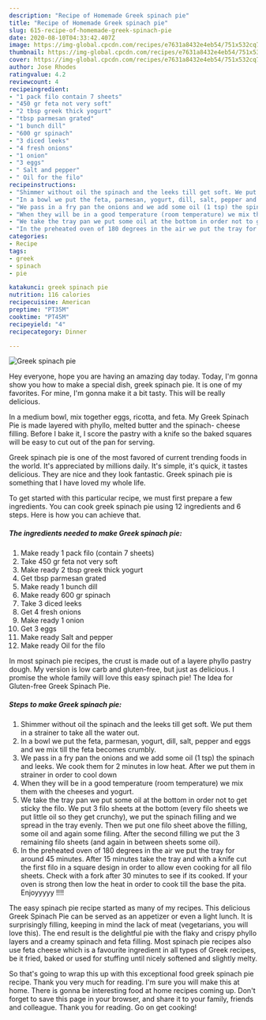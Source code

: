 ```yaml
---
description: "Recipe of Homemade Greek spinach pie"
title: "Recipe of Homemade Greek spinach pie"
slug: 615-recipe-of-homemade-greek-spinach-pie
date: 2020-08-10T04:33:42.407Z
image: https://img-global.cpcdn.com/recipes/e7631a8432e4eb54/751x532cq70/greek-spinach-pie-recipe-main-photo.jpg
thumbnail: https://img-global.cpcdn.com/recipes/e7631a8432e4eb54/751x532cq70/greek-spinach-pie-recipe-main-photo.jpg
cover: https://img-global.cpcdn.com/recipes/e7631a8432e4eb54/751x532cq70/greek-spinach-pie-recipe-main-photo.jpg
author: Jose Rhodes
ratingvalue: 4.2
reviewcount: 4
recipeingredient:
- "1 pack filo contain 7 sheets"
- "450 gr feta not very soft"
- "2 tbsp greek thick yogurt"
- "tbsp parmesan grated"
- "1 bunch dill"
- "600 gr spinach"
- "3 diced leeks"
- "4 fresh onions"
- "1 onion"
- "3 eggs"
- " Salt and pepper"
- " Oil for the filo"
recipeinstructions:
- "Shimmer without oil the spinach and the leeks till get soft. We put them in a strainer to take all the water out."
- "In a bowl we put the feta, parmesan, yogurt, dill, salt, pepper and eggs and we mix till the feta becomes crumbly."
- "We pass in a fry pan the onions and we add some oil (1 tsp) the spinach and leeks. We cook them for 2 minutes in low heat. After we put them in strainer in order to cool down"
- "When they will be in a good temperature (room temperature) we mix them with the cheeses and yogurt."
- "We take the tray pan we put some oil at the bottom in order not to get sticky the filo. We put 3 filo sheets at the bottom (every filo sheets we put little oil so they get crunchy), we put the spinach filling and we spread in the tray evenly. Then we put one filo sheet above the filling, some oil and again some filing. After the second filling we put the 3 remaining filo sheets (and again in between sheets some oil)."
- "In the preheated oven of 180 degrees in the air we put the tray for around 45 minutes. After 15 minutes take the tray and with a knife cut the first filo in a square design in order to allow even cooking for all filo sheets. Check with a fork after 30 minutes to see if its cooked. If your oven is strong then low the heat in order to cook till the base the pita. Enjoyyyyy !!!!"
categories:
- Recipe
tags:
- greek
- spinach
- pie

katakunci: greek spinach pie 
nutrition: 116 calories
recipecuisine: American
preptime: "PT35M"
cooktime: "PT45M"
recipeyield: "4"
recipecategory: Dinner

---
```



![Greek spinach pie](https://img-global.cpcdn.com/recipes/e7631a8432e4eb54/751x532cq70/greek-spinach-pie-recipe-main-photo.jpg)

Hey everyone, hope you are having an amazing day today. Today, I'm gonna show you how to make a special dish, greek spinach pie. It is one of my favorites. For mine, I'm gonna make it a bit tasty. This will be really delicious.

In a medium bowl, mix together eggs, ricotta, and feta. My Greek Spinach Pie is made layered with phyllo, melted butter and the spinach- cheese filling. Before I bake it, I score the pastry with a knife so the baked squares will be easy to cut out of the pan for serving.

Greek spinach pie is one of the most favored of current trending foods in the world. It's appreciated by millions daily. It's simple, it's quick, it tastes delicious. They are nice and they look fantastic. Greek spinach pie is something that I have loved my whole life.


To get started with this particular recipe, we must first prepare a few ingredients. You can cook greek spinach pie using 12 ingredients and 6 steps. Here is how you can achieve that.

<!--inarticleads1-->

##### The ingredients needed to make Greek spinach pie:

1. Make ready 1 pack filo (contain 7 sheets)
1. Take 450 gr feta not very soft
1. Make ready 2 tbsp greek thick yogurt
1. Get tbsp parmesan grated
1. Make ready 1 bunch dill
1. Make ready 600 gr spinach
1. Take 3 diced leeks
1. Get 4 fresh onions
1. Make ready 1 onion
1. Get 3 eggs
1. Make ready  Salt and pepper
1. Make ready  Oil for the filo


In most spinach pie recipes, the crust is made out of a layere phyllo pastry dough. My version is low carb and gluten-free, but just as delicious. I promise the whole family will love this easy spinach pie! The Idea for Gluten-free Greek Spinach Pie. 

<!--inarticleads2-->

##### Steps to make Greek spinach pie:

1. Shimmer without oil the spinach and the leeks till get soft. We put them in a strainer to take all the water out.
1. In a bowl we put the feta, parmesan, yogurt, dill, salt, pepper and eggs and we mix till the feta becomes crumbly.
1. We pass in a fry pan the onions and we add some oil (1 tsp) the spinach and leeks. We cook them for 2 minutes in low heat. After we put them in strainer in order to cool down
1. When they will be in a good temperature (room temperature) we mix them with the cheeses and yogurt.
1. We take the tray pan we put some oil at the bottom in order not to get sticky the filo. We put 3 filo sheets at the bottom (every filo sheets we put little oil so they get crunchy), we put the spinach filling and we spread in the tray evenly. Then we put one filo sheet above the filling, some oil and again some filing. After the second filling we put the 3 remaining filo sheets (and again in between sheets some oil).
1. In the preheated oven of 180 degrees in the air we put the tray for around 45 minutes. After 15 minutes take the tray and with a knife cut the first filo in a square design in order to allow even cooking for all filo sheets. Check with a fork after 30 minutes to see if its cooked. If your oven is strong then low the heat in order to cook till the base the pita. Enjoyyyyy !!!!


The easy spinach pie recipe started as many of my recipes. This delicious Greek Spinach Pie can be served as an appetizer or even a light lunch. It is surprisingly filling, keeping in mind the lack of meat (vegetarians, you will love this). The end result is the delightful pie with the flaky and crispy phyllo layers and a creamy spinach and feta filling. Most spinach pie recipes also use feta cheese which is a favourite ingredient in all types of Greek recipes, be it fried, baked or used for stuffing until nicely softened and slightly melty. 

So that's going to wrap this up with this exceptional food greek spinach pie recipe. Thank you very much for reading. I'm sure you will make this at home. There is gonna be interesting food at home recipes coming up. Don't forget to save this page in your browser, and share it to your family, friends and colleague. Thank you for reading. Go on get cooking!
